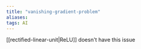 ```yaml
---
title: "vanishing-gradient-problem"
aliases: 
tags: AI
---
```


[[rectified-linear-unit|ReLU]] doesn't have this issue
